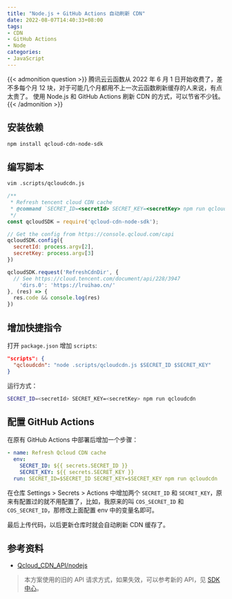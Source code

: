```yaml
---
title: "Node.js + GitHub Actions 自动刷新 CDN"
date: 2022-08-07T14:40:33+08:00
tags:
- CDN
- GitHub Actions
- Node
categories:
- JavaScript
---
```


{{< admonition question >}}
腾讯云云函数从 2022 年 6 月 1 日开始收费了，差不多每个月 12 块，对于可能几个月都用不上一次云函数刷新缓存的人来说，有点太贵了。
使用 Node.js 和 GitHub Actions 刷新 CDN 的方式，可以节省不少钱。
{{< /admonition >}}

<!--more-->

## 安装依赖

```bash
npm install qcloud-cdn-node-sdk
```

## 编写脚本

```bash
vim .scripts/qcloudcdn.js
```

```javascript
/**
 * Refresh tencent cloud CDN cache
 * @command `SECRET_ID=<secretId> SECRET_KEY=<secretKey> npm run qcloudcdn` 
 */
const qcloudSDK = require('qcloud-cdn-node-sdk');

// Get the config from https://console.qcloud.com/capi
qcloudSDK.config({
  secretId: process.argv[2],
  secretKey: process.argv[3]
})

qcloudSDK.request('RefreshCdnDir', {
  // See https://cloud.tencent.com/document/api/228/3947
	'dirs.0': 'https://lruihao.cn/'
}, (res) => {
  res.code && console.log(res)
})
```

## 增加快捷指令

打开 `package.json` 增加 `scripts`: 

```json
"scripts": {
  "qcloudcdn": "node .scripts/qcloudcdn.js $SECRET_ID $SECRET_KEY"
}
```

运行方式：

```bash
SECRET_ID=<secretId> SECRET_KEY=<secretKey> npm run qcloudcdn
```

## 配置 GitHub Actions

在原有 GitHub Actions 中部署后增加一个步骤：

```yaml
- name: Refresh Qcloud CDN cache
  env:
    SECRET_ID: ${{ secrets.SECRET_ID }}
    SECRET_KEY: ${{ secrets.SECRET_KEY }}
  run: SECRET_ID=$SECRET_ID SECRET_KEY=$SECRET_KEY npm run qcloudcdn
```

在仓库 Settings > Secrets > Actions 中增加两个 `SECRET_ID` 和 `SECRET_KEY`，原来有配置过的就不用配置了，比如，我原来的叫 `COS_SECRET_ID` 和 `COS_SECRET_ID`，那修改上面配置 env 中的变量名即可。

最后上传代码，以后更新仓库时就会自动刷新 CDN 缓存了。

## 参考资料

- [Qcloud_CDN_API/nodejs](https://github.com/QCloudCDN/CDN_API_DEMO/tree/master/Qcloud_CDN_API/nodejs)

> 本方案使用的旧的 API 请求方式，如果失效，可以参考新的 API，见 [SDK 中心](https://cloud.tencent.com/document/sdk)。